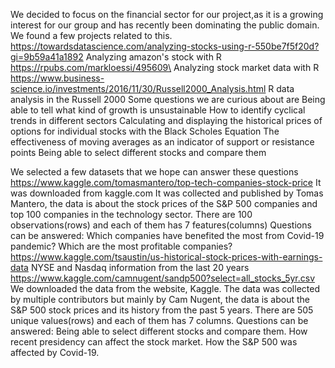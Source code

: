 We decided to focus on the financial sector for our project,as it is a growing interest for our group and has recently been dominating the public domain.  We found a few projects related to this.
https://towardsdatascience.com/analyzing-stocks-using-r-550be7f5f20d?gi=9b59a41a1892
Analyzing amazon's stock with R
https://rpubs.com/markloessi/495609\ 
Analyzing stock market data with R
https://www.business-science.io/investments/2016/11/30/Russell2000_Analysis.html
R data analysis in the Russell 2000
Some questions we are curious about are 
Being able to tell what kind of growth is unsustainable
How to identify cyclical trends in different sectors
Calculating and displaying the historical prices of options for individual stocks with the Black Scholes Equation
The effectiveness of moving averages as an indicator of support or resistance points
Being able to select different stocks and compare them



We selected a few datasets that we hope can answer these questions
https://www.kaggle.com/tomasmantero/top-tech-companies-stock-price
It was downloaded from kaggle.com
It was collected and published by Tomas Mantero, the data is about the stock prices of  the S&P 500 companies and top 100 companies in the technology sector.
There are 100 observations(rows) and each of  them has 7 features(columns)
Questions can be answered:
Which companies have benefited the most from Covid-19 pandemic?
Which are the most profitable companies?
https://www.kaggle.com/tsaustin/us-historical-stock-prices-with-earnings-data
NYSE and Nasdaq information from the last 20 years
https://www.kaggle.com/camnugent/sandp500?select=all_stocks_5yr.csv 
We downloaded the data from the website, Kaggle. 
The data was collected by multiple contributors but mainly by Cam Nugent, the data is about the S&P 500 stock prices and its history from the past 5 years. 
There are 505 unique values(rows) and each of them has 7 columns. 
Questions can be answered: 
Being able to select different stocks and compare them.
How recent presidency can affect the stock market. 
How the S&P 500 was affected by Covid-19. 

